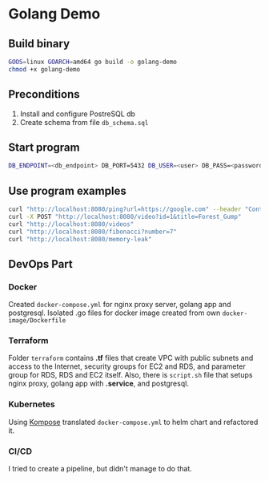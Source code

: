 # Golang Demo

## Build binary

```sh
GOOS=linux GOARCH=amd64 go build -o golang-demo
chmod +x golang-demo
```

## Preconditions

1. Install and configure PostreSQL db
2. Create schema from file `db_schema.sql`

## Start program

```sh
DB_ENDPOINT=<db_endpoint> DB_PORT=5432 DB_USER=<user> DB_PASS=<password> DB_NAME=<db_name> ./golang-demo
```

## Use program examples
```sh
curl "http://localhost:8080/ping?url=https://google.com" --header "Content-Type:application/text"
curl -X POST "http://localhost:8080/video?id=1&title=Forest_Gump"
curl "http://localhost:8080/videos"
curl "http://localhost:8080/fibonacci?number=7"
curl "http://localhost:8080/memory-leak"
```

## DevOps Part
### Docker
Created `docker-compose.yml` for nginx proxy server, golang app and postgresql. Isolated .go files for docker image created from own `docker-image/Dockerfile`

### Terraform
Folder `terraform` contains **.tf** files that create VPC with public subnets and access to the Internet, security groups for EC2 and RDS, and parameter group for RDS, RDS and EC2 itself. Also, there is `script.sh` file that setups nginx proxy, golang app with **.service**, and postgresql.

### Kubernetes
Using [Kompose](https://kompose.io) translated `docker-compose.yml` to helm chart and refactored it.

### CI/CD
I tried to create a pipeline, but didn't manage to do that.
